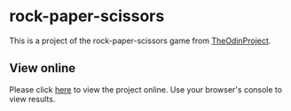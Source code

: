 # rock-paper-scissors

This is a project of the rock-paper-scissors game from [TheOdinProject](https://www.theodinproject.com/lessons/foundations-rock-paper-scissors).

## View online

Please click [here](https://climaxmba.github.io/rock-paper-scissors) to view the project online.
Use your browser's console to view results.